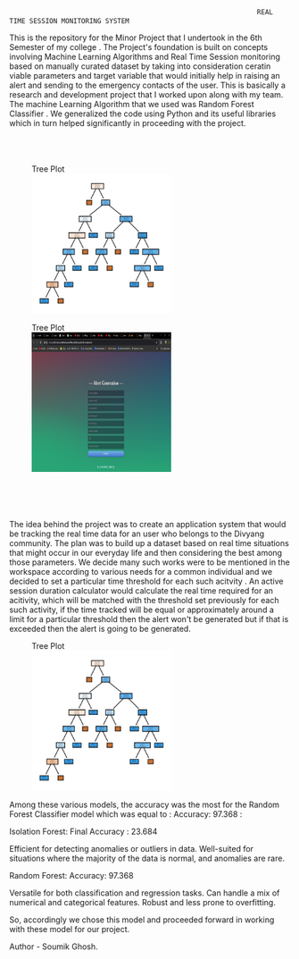                                                                   REAL TIME SESSION MONITORING SYSTEM 


This is the repository for the Minor Project that I undertook in the 6th Semester of my college .
The Project's foundation is built on concepts involving Machine Learning Algorithms and Real Time Session monitoring
based on manually curated dataset by taking into consideration ceratin viable parameters and target variable that would initially help in 
raising an alert and sending to the emergency contacts of the user. This is basically a research and development project that I worked upon 
along with my team. The machine Learning Algorithm that we used was Random Forest Classifier . We generalized the code using Python and its useful libraries 
which in turn helped significantly in proceeding with the project.
 <br>
 <br>
 <br>
 <br>
 
<figure>
  <figcaption>Tree Plot</figcaption>
  <img src="Pictorial-Representation/Tree%20Plot.png" height="250" width="250" >  
</figure>

<figure>
  <figcaption>Tree Plot</figcaption>
  <img src="Pictorial-Representation/Interface.png" height="250" width="250" >  
</figure>

<br>
<br>
<br>
<br>
The idea behind the project was to create an application system that would be tracking the real time data for an user who belongs to the Divyang community. 
The plan was to build up a dataset based on real time situations that might occur in our everyday life and then considering the best among those parameters.
We decide many such works were to be mentioned in the workspace according to various needs for a common individual and we decided to set a particular time threshold 
for each such acitvity . An active session duration calculator would calculate the real time required for an acitivity, which will be matched with the threshold set previously
for each such activity, if the time tracked will be equal or approximately around a limit for  a particular threshold then the alert won't be generated but if that is exceeded
then the alert is going to be generated.
<figure>
  <figcaption>Tree Plot</figcaption>
  <img src="Pictorial-Representation/Tree%20Plot.png" height="250" width="250" >  
</figure>

Among these various models, the accuracy was the most for the Random Forest Classifier model which was equal to : Accuracy: 97.368   : 


Isolation Forest: Final Accuracy : 23.684

Efficient for detecting anomalies or outliers in data.
Well-suited for situations where the majority of the data is normal, and anomalies are rare.



Random Forest:  Accuracy: 97.368

Versatile for both classification and regression tasks.
Can handle a mix of numerical and categorical features.
Robust and less prone to overfitting.


So, accordingly we chose this model and proceeded forward in working with these model for our project.



Author - Soumik Ghosh.

